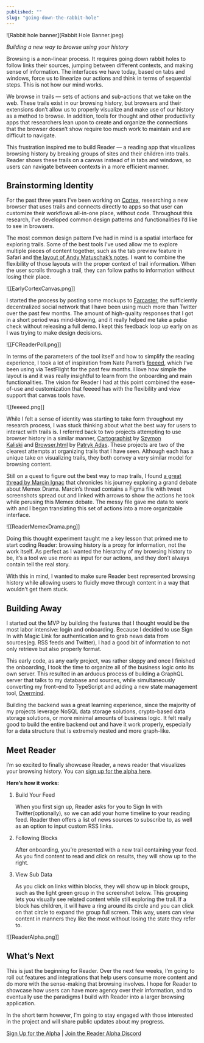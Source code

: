 ```yaml
---
published: ""
slug: "going-down-the-rabbit-hole"
---
```


![Rabbit hole banner](Rabbit Hole Banner.jpeg)

_Building a new way to browse using your history_

Browsing is a non-linear process. It requires going down rabbit holes to follow links their sources, jumping between different contexts, and making sense of information. The interfaces we have today, based on tabs and windows, force us to linearize our actions and think in terms of sequential steps. This is not how our mind works.

We browse in trails — sets of actions and sub-actions that we take on the web. These trails exist in our browsing history, but browsers and their extensions don’t allow us to properly visualize and make use of our history as a method to browse. In addition, tools for thought and other productivity apps that researchers lean upon to create and organize the connections that the browser doesn’t show require too much work to maintain and are difficult to navigate.

This frustration inspired me to build Reader — a reading app that visualizes browsing history by breaking groups of sites and their children into trails. Reader shows these trails on a canvas instead of in tabs and windows, so users can navigate between contexts in a more efficient manner.

## Brainstorming Identity

For the past three years I’ve been working on [Cortex](https://twitter.com/withcortex), researching a new browser that uses trails and connects directly to apps so that user can customize their workflows all-in-one place, without code. Throughout this research, I’ve developed common design patterns and functionalities I’d like to see in browsers.

The most common design pattern I’ve had in mind is a spatial interface for exploring trails. Some of the best tools I’ve used allow me to explore multiple pieces of content together, such as the tab preview feature in Safari and [the layout of Andy Matuschak’s notes](https://notes.andymatuschak.org/About_these_notes). I want to combine the flexibility of those layouts with the proper context of trail information. When the user scrolls through a trail, they can follow paths to information without losing their place.

![[EarlyCortexCanvas.png]]

I started the process by posting some mockups to [Farcaster](https://farcaster.xyz/), the sufficiently decentralized social network that I have been using much more than Twitter over the past few months. The amount of high-quality responses that I got in a short period was mind-blowing, and it really helped me take a pulse check without releasing a full demo. I kept this feedback loop up early on as I was trying to make design decisions.

![[FCReaderPoll.png]]

In terms of the parameters of the tool itself and how to simplify the reading experience, I took a lot of inspiration from Nate Parrot’s [feeeed](https://feeeed.nateparrott.com/), which I’ve been using via TestFlight for the past few months. I love how simple the layout is and it was really insightful to learn from the onboarding and main functionalities. The vision for Reader I had at this point combined the ease-of-use and customization that feeeed has with the flexibility and view support that canvas tools have.

![[feeeed.png]]

While I felt a sense of identity was starting to take form throughout my research process, I was stuck thinking about what the best way for users to interact with trails is. I referred back to two projects attempting to use browser history in a similar manner, [Cartographist](https://szymonkaliski.com/projects/cartographist/) by [Szymon Kaliski](https://twitter.com/szymon_k) and [Browser.html](https://patrykadas.com/browser.html) by [Patryk Adas](https://twitter.com/patrykadas). These projects are two of the clearest attempts at organizing trails that I have seen. Although each has a unique take on visualizing trails, they both convey a very similar model for browsing content.

Still on a quest to figure out the best way to map trails, I found [a great thread by Marcin Ignac](https://twitter.com/marcinignac/status/1184400358405234688) that chronicles his journey exploring a grand debate about Memex Drama. Marcin’s thread contains a Figma file with tweet screenshots spread out and linked with arrows to show the actions he took while perusing this Memex debate. The messy file gave me data to work with and I began translating this set of actions into a more organizable interface.

![[ReaderMemexDrama.png]]

Doing this thought experiment taught me a key lesson that primed me to start coding Reader: browsing history is a proxy for information, not the work itself. As perfect as I wanted the hierarchy of my browsing history to be, it’s a tool we use more as input for our actions, and they don’t always contain tell the real story.

With this in mind, I wanted to make sure Reader best represented browsing history while allowing users to fluidly move through content in a way that wouldn’t get them stuck.

## Building Away

I started out the MVP by building the features that I thought would be the most labor intensive: login and onboarding. Because I decided to use Sign In with Magic Link for authentication and to grab news data from sources(eg. RSS feeds and Twitter), I had a good bit of information to not only retrieve but also properly format.

This early code, as any early project, was rather sloppy and once I finished the onboarding, I took the time to organize all of the business logic onto its own server. This resulted in an arduous process of building a GraphQL server that talks to my database and sources, while simultaneously converting my front-end to TypeScript and adding a new state management tool, [Overmind](https://overmindjs.org/).

Building the backend was a great learning experience, since the majority of my projects leverage NoSQL data storage solutions, crypto-based data storage solutions, or more minimal amounts of business logic. It felt really good to build the entire backend out and have it work properly, especially for a data structure that is extremely nested and more graph-like.

## Meet Reader

I’m so excited to finally showcase Reader, a news reader that visualizes your browsing history. You can [sign up for the alpha here](https://forms.gle/br1GR7J7kJ2HZXyL8).

**Here’s how it works:**

1.  Build Your Feed
    
    When you first sign up, Reader asks for you to Sign In with Twitter(optionally), so we can add your home timeline to your reading feed. Reader then offers a list of news sources to subscribe to, as well as an option to input custom RSS links.
    
2.  Following Blocks
    
    After onboarding, you’re presented with a new trail containing your feed. As you find content to read and click on results, they will show up to the right.
    
3.  View Sub Data
    
    As you click on links within blocks, they will show up in block groups, such as the light green group in the screenshot below. This grouping lets you visually see related content while still exploring the trail. If a block has children, it will have a ring around its circle and you can click on that circle to expand the group full screen. This way, users can view content in manners they like the most without losing the state they refer to.

![[ReaderAlpha.png]]

## What’s Next

This is just the beginning for Reader. Over the next few weeks, I’m going to roll out features and integrations that help users consume more content and do more with the sense-making that browsing involves. I hope for Reader to showcase how users can have more agency over their information, and to eventually use the paradigms I build with Reader into a larger browsing application.

In the short term however, I’m going to stay engaged with those interested in the project and will share public updates about my progress.

[Sign Up for the Alpha](https://forms.gle/br1GR7J7kJ2HZXyL8) | [Join the Reader Alpha Discord](https://discord.gg/GWJamPb4PY)